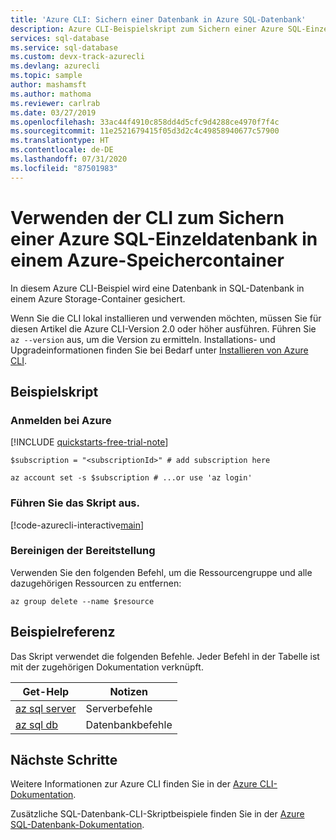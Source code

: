 ```yaml
---
title: 'Azure CLI: Sichern einer Datenbank in Azure SQL-Datenbank'
description: Azure CLI-Beispielskript zum Sichern einer Azure SQL-Einzeldatenbank in einem Azure-Speichercontainer
services: sql-database
ms.service: sql-database
ms.custom: devx-track-azurecli
ms.devlang: azurecli
ms.topic: sample
author: mashamsft
ms.author: mathoma
ms.reviewer: carlrab
ms.date: 03/27/2019
ms.openlocfilehash: 33ac44f4910c858dd4d5cfc9d4288ce4970f7f4c
ms.sourcegitcommit: 11e2521679415f05d3d2c4c49858940677c57900
ms.translationtype: HT
ms.contentlocale: de-DE
ms.lasthandoff: 07/31/2020
ms.locfileid: "87501983"
---
```

# <a name="use-cli-to-backup-an-azure-sql-single-database-to-an-azure-storage-container"></a>Verwenden der CLI zum Sichern einer Azure SQL-Einzeldatenbank in einem Azure-Speichercontainer

In diesem Azure CLI-Beispiel wird eine Datenbank in SQL-Datenbank in einem Azure Storage-Container gesichert.  

Wenn Sie die CLI lokal installieren und verwenden möchten, müssen Sie für diesen Artikel die Azure CLI-Version 2.0 oder höher ausführen. Führen Sie `az --version` aus, um die Version zu ermitteln. Installations- und Upgradeinformationen finden Sie bei Bedarf unter [Installieren von Azure CLI]( /cli/azure/install-azure-cli).

## <a name="sample-script"></a>Beispielskript

### <a name="sign-in-to-azure"></a>Anmelden bei Azure

[!INCLUDE [quickstarts-free-trial-note](../../../includes/quickstarts-free-trial-note.md)]

```azurecli-interactive
$subscription = "<subscriptionId>" # add subscription here

az account set -s $subscription # ...or use 'az login'
```

### <a name="run-the-script"></a>Führen Sie das Skript aus.

[!code-azurecli-interactive[main](../../../cli_scripts/sql-database/backup-database/backup-database.sh "Restore SQL Database")]

### <a name="clean-up-deployment"></a>Bereinigen der Bereitstellung

Verwenden Sie den folgenden Befehl, um die Ressourcengruppe und alle dazugehörigen Ressourcen zu entfernen:

```azurecli-interactive
az group delete --name $resource
```

## <a name="sample-reference"></a>Beispielreferenz

Das Skript verwendet die folgenden Befehle. Jeder Befehl in der Tabelle ist mit der zugehörigen Dokumentation verknüpft.

| Get-Help | Notizen |
|---|---|
| [az sql server](/cli/azure/sql/server) | Serverbefehle |
| [az sql db](/cli/azure/sql/db) | Datenbankbefehle |

## <a name="next-steps"></a>Nächste Schritte

Weitere Informationen zur Azure CLI finden Sie in der [Azure CLI-Dokumentation](/cli/azure).

Zusätzliche SQL-Datenbank-CLI-Skriptbeispiele finden Sie in der [Azure SQL-Datenbank-Dokumentation](../../azure-sql/database/az-cli-script-samples-content-guide.md).
